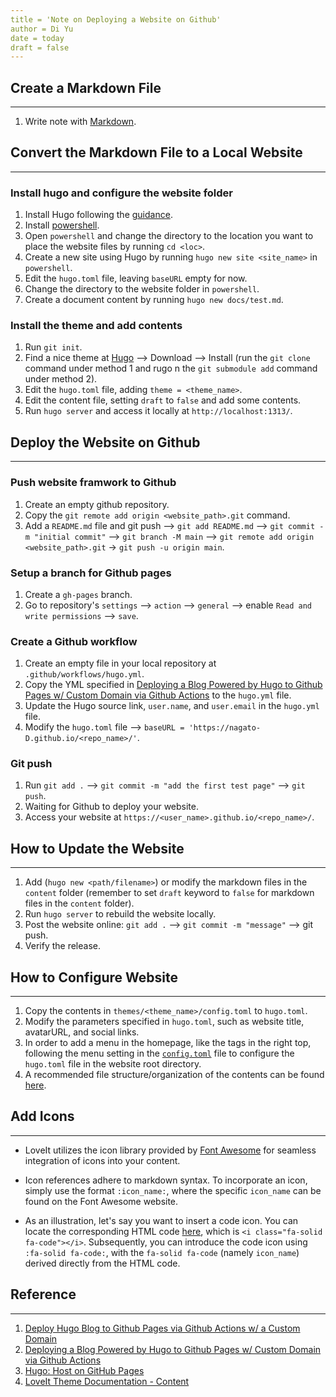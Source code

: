 ```yaml
---
title = 'Note on Deploying a Website on Github'
author = Di Yu
date = today
draft = false
---
```


<!-- **Author:** Di Yu (email: yudi.0211@foxmail.com) -->

## Create a Markdown File
---
1. Write note with [Markdown](https://en.wikipedia.org/wiki/Markdown).

## Convert the Markdown File to a Local Website
---
### Install hugo and configure the website folder
1. Install Hugo following the [guidance](https://gohugo.io/installation/).
2. Install [powershell](https://learn.microsoft.com/en-us/powershell/scripting/install/installing-powershell-on-windows?view=powershell-7.3).
3. Open `powershell` and change the directory to the location you want to place the website files by running `cd <loc>`.
4. Create a new site using Hugo by running `hugo new site <site_name>` in `powershell`.
5. Edit the `hugo.toml` file, leaving `baseURL` empty for now.
6. Change the directory to the website folder in `powershell`.
7. Create a document content by running `hugo new docs/test.md`.

### Install the theme and add contents
1. Run `git init`.
2. Find a nice theme at [Hugo](https://themes.gohugo.io/) --> Download --> Install (run the `git clone` command under method 1 and rugo n the `git submodule add` command under method 2).
3. Edit the `hugo.toml` file, adding `theme = <theme_name>`.
4. Edit the content file, setting `draft` to `false` and add some contents.
5. Run `hugo server` and access it locally at `http://localhost:1313/`.

## Deploy the Website on Github
---
### Push website framwork to Github
1. Create an empty github repository.
2. Copy the `git remote add origin <website_path>.git` command.
3. Add a `README.md` file and git push --> `git add README.md` --> `git commit -m "initial commit"` --> `git branch -M main` --> `git remote add origin <website_path>.git` -> `git push -u origin main`.

### Setup a branch for Github pages
1. Create a `gh-pages` branch.
2. Go to repository's `settings` --> `action` --> `general` --> enable `Read and write permissions` --> `save`.

### Create a Github workflow
1. Create an empty file in your local repository at `.github/workflows/hugo.yml`.
2. Copy the YML specified in [Deploying a Blog Powered by Hugo to Github Pages w/ Custom Domain via Github Actions](https://theplaybook.dev/docs/deploy-hugo-to-github-pages/) to the `hugo.yml` file.
3. Update the Hugo source link, `user.name`, and `user.email` in the `hugo.yml` file.
4. Modify the `hugo.toml` file --> `baseURL = 'https://nagato-D.github.io/<repo_name>/'`.

### Git push
1. Run `git add .` --> `git commit -m "add the first test page"` --> `git push`.
2. Waiting for Github to deploy your website.
3. Access your website at `https://<user_name>.github.io/<repo_name>/`.

## How to Update the Website
---
1. Add (`hugo new <path/filename>`) or modify the markdown files in the `content` folder (remember to set `draft` keyword to `false` for markdown files in the `content` folder).
2. Run `hugo server` to rebuild the website locally.
3. Post the website online: `git add .` --> `git commit -m "message"` --> git push.
4. Verify the release.

## How to Configure Website
---
1. Copy the contents in `themes/<theme_name>/config.toml` to `hugo.toml`.
2. Modify the parameters specified in `hugo.toml`, such as website title, avatarURL, and social links.
3. In order to add a menu in the homepage, like the tags in the right top, following the menu setting in the [`config.toml`](https://github.com/dillonzq/LoveIt/blob/master/exampleSite/config.toml) file to configure the `hugo.toml` file in the website root directory.
4. A recommended file structure/organization of the contents can be found [here](https://github.com/dillonzq/LoveIt/tree/master/exampleSite).

## Add Icons
---
+ LoveIt utilizes the icon library provided by [Font Awesome](https://fontawesome.com/icons) for seamless integration of icons into your content.

+ Icon references adhere to markdown syntax. To incorporate an icon, simply use the format `:icon_name:`, where the specific `icon_name` can be found on the Font Awesome website.

+ As an illustration, let's say you want to insert a code icon. You can locate the corresponding HTML code [here](https://fontawesome.com/icons/code?f=classic&s=solid), which is `<i class="fa-solid fa-code"></i>`. Subsequently, you can introduce the code icon using `:fa-solid fa-code:`, with the `fa-solid fa-code` (namely `icon_name`) derived directly from the HTML code.

## Reference
---
1. [Deploy Hugo Blog to Github Pages via Github Actions w/ a Custom Domain](https://www.youtube.com/watch?v=_QSr2_pxIJs)
2. [Deploying a Blog Powered by Hugo to Github Pages w/ Custom Domain via Github Actions](https://theplaybook.dev/docs/deploy-hugo-to-github-pages/)
3. [Hugo: Host on GitHub Pages](https://gohugo.io/hosting-and-deployment/hosting-on-github/)
4. [LoveIt Theme Documentation - Content
](https://hugoloveit.com/theme-documentation-content/#fontawesome)